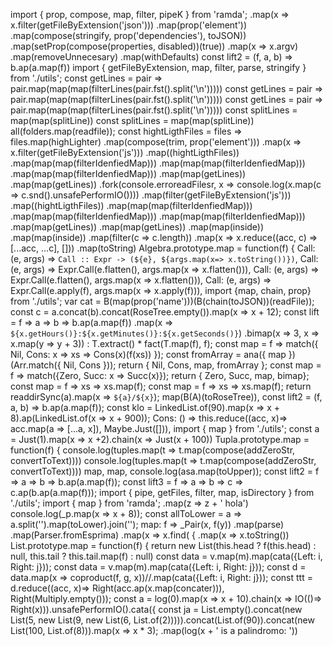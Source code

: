 import { prop, compose, map, filter, pipeK } from  'ramda';
  .map(x => x.filter(getFileByExtension('json')))
  .map(prop('element'))
  .map(compose(stringify, prop('dependencies'), toJSON))
    .map(setProp(compose(properties, disabled))(true))
    .map(x => x.argv)
    .map(removeUnnecesary)
    .map(withDefaults)
const lift2 =  (f, a, b) => b.ap(a.map(f))
import { getFileByExtension, map, filter, parse, stringify } from './utils'; 
const getLines = pair => pair.map(map(map(filterLines(pair.fst().split('\n')))))
const getLines = pair => pair.map(map(map(filterLines(pair.fst().split('\n')))))
const getLines = pair => pair.map(map(map(filterLines(pair.fst().split('\n')))))
const splitLines = map(map(splitLine))
const splitLines = map(map(splitLine))
  all(folders.map(readfile));
const hightLigthFiles = files => files.map(highLighter)
    .map(compose(trim, prop('element')))
  .map(x => x.filter(getFileByExtension('js')))
  .map((hightLigthFiles))
  .map(map(map(filterIdenfiedMap)))
  .map(map(map(filterIdenfiedMap)))
  .map(map(map(filterIdenfiedMap)))
  .map(map(getLines))
  .map(map(getLines))
  .fork(console.erroreadFilesr, x => console.log(x.map(c => c.snd().unsafePerformIO())))
  .map(filter(getFileByExtension('js')))
  .map((hightLigthFiles))
  .map(map(map(filterIdenfiedMap)))
  .map(map(map(filterIdenfiedMap)))
  .map(map(map(filterIdenfiedMap)))
  .map(map(getLines))
  .map(map(getLines))
  .map(map(inside))
  .map(map(inside))
  .map(filter(c => c.length))
  .map(x => x.reduce((acc, c) => [...acc, ...c], []))
  .map(toString)
Algebra.prototype.map = function(f) {
    Call: (e, args) => `Call :: Expr -> (${e}, ${args.map(x=> x.toString())})`,
    Call: (e, args) => Expr.Call(e.flatten(), args.map(x => x.flatten())),
    Call: (e, args) => Expr.Call(e.flatten(), args.map(x => x.flatten())),
    Call: (e, args) => Expr.Call(e.apply(f), args.map(x => x.apply(f))),
import {map, chain, prop} from './utils';
var cat = B(map(prop('name')))(B(chain(toJSON))(readFile));
const c = a.concat(b).concat(RoseTree.empty()).map(x  => x + 12);
const lift = f => a => b => b.ap(a.map(f))
    .map(x => `${x.getHours()}:${x.getMinutes()}:${x.getSeconds()}`)
    .bimap(x => 3, x => x.map(y => y + 3))
    : T.extract() * fact(T.map(f), f);
    const map = f => match({ Nil, Cons: x => xs => Cons(x)(f(xs)) });
    const fromArray = ana({ map })(Arr.match({ Nil, Cons }));
    return { Nil, Cons, map, fromArray };
    const map = f => match({Zero, Succ: x => Succ(x)});
    return { Zero, Succ, map, bimap};
const map = f => xs => xs.map(f);
const map = f => xs => xs.map(f);
    return readdirSync(a).map(x => `${a}/${x}`);
  map(B(A)(toRoseTree)),
const lift2 = (f, a, b) => b.ap(a.map(f));
const klo = LinkedList.of(90).map(x => x + 8).ap(LinkedList.of(x => x + 900));
    Cons: () => this.reduce((acc, x)=> acc.map(a => [...a, x]), Maybe.Just([])),
import { map } from './utils';
const a = Just(1).map(x => x +2).chain(x => Just(x + 100))
Tupla.prototype.map = function(f) {
console.log(tuples.map(t => t.map(compose(addZeroStr, convertToText))))
console.log(tuples.map(t => t.map(compose(addZeroStr, convertToText))))
    map,
    map,
console.log(asa.map(toUpper));
const lift2 = f => a => b => b.ap(a.map(f));
const lift3 = f => a => b => c => c.ap(b.ap(a.map(f)));
import { pipe, getFiles, filter, map, isDirectory } from './utils';
import { map } from 'ramda';
    .map(z => z + ' hola')
console.log(_p.map(x => x + 8));
const allToLower = a => a.split('').map(toLower).join('');
 map: f => _Pair(x, f(y))
    .map(parse)
    .map(Parser.fromEsprima)
    .map(x => x.find( {
    .map(x => x.toString())
List.prototype.map = function(f) {
    return new List(this.head ? f(this.head) : null, this.tail ? this.tail.map(f) : null)
const data = v.map(m).map(cata({Left: i, Right: j}));
const data = v.map(m).map(cata({Left: i, Right: j}));
const d = data.map(x => coproduct(f, g, x))//.map(cata({Left: i, Right: j}));
    const ttt = d.reduce((acc, x)=> Right(acc.ap(x.map(concater))), Right(Multiply.empty()));
const a = log(0).map(x => x + 10).chain(x => IO(()=> Right(x))).unsafePerformIO().cata({
const ja = List.empty().concat(new List(5, new List(9, new List(6, List.of(2))))).concat(List.of(90)).concat(new List(100, List.of(8))).map(x => x * 3);
    .map(log(x + ' is a palindromo:  '))